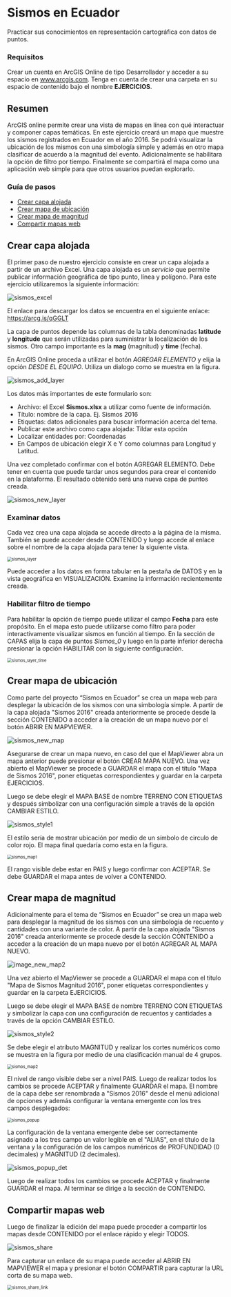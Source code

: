 # Sismos en Ecuador

Practicar sus conocimientos en representación cartográfica con datos de puntos.

### Requisitos

Crear un cuenta en ArcGIS Online de tipo Desarrollador y acceder a su espacio en www.arcgis.com. Tenga en cuenta de crear una carpeta en su espacio de contenido bajo el nombre **EJERCICIOS**.

## Resumen

ArcGIS online permite crear una vista de mapas en línea con qué interactuar y componer capas temáticas. En este ejercicio creará un mapa que muestre los sismos registrados en Ecuador en el año 2016. Se podrá visualizar la ubicación de los mismos con una simbología simple y además en otro mapa clasificar de acuerdo a la magnitud del evento. Adicionalmente se habilitara la opción de filtro por tiempo. Finalmente se compartirá el mapa como una aplicación web simple para que otros usuarios puedan explorarlo. 

### Guía de pasos

- [Crear capa alojada](#crear-capa-alojada)
- [Crear mapa de ubicación](#crear-mapa-de-ubicación)
- [Crear mapa de magnitud](#crear-mapa-de-magnitud)
- [Compartir mapas web](#compartir-mapas-web)

## Crear capa alojada

El primer paso de nuestro ejercicio consiste en crear un capa alojada a partir de un archivo Excel. Una capa alojada es un *servicio* que permite publicar información geográfica de tipo punto, línea y polígono. Para este ejercicio utilizaremos la siguiente información:

![sismos_excel](img\sismos_excel.png)

El enlace para descargar los datos se encuentra en el siguiente enlace: https://arcg.is/qGGLT 

La capa de puntos depende las columnas de la tabla denominadas **latitude** y **longitude** que serán utilizadas para suministrar la localización de los sismos. Otro campo importante es la **mag** (magnitud) y **time** (fecha).

En ArcGIS Online proceda a utilizar el botón *AGREGAR ELEMENTO* y elija la opción *DESDE EL EQUIPO*. Utiliza un dialogo como se muestra en la figura.

![sismos_add_layer](img\sismos_add_layer.png)

Los datos más importantes de este formulario son:

- Archivo: el Excel **Sismos.xlsx** a utilizar como fuente de información.
- Título: nombre de la capa. Ej. Sismos 2016
- Etiquetas: datos adicionales para buscar información acerca del tema.
- Publicar este archivo como capa alojada: Tildar esta opción
- Localizar entidades por: Coordenadas
- En Campos de ubicación elegir X e Y como columnas para Longitud y Latitud.

Una vez completado confirmar con el botón AGREGAR ELEMENTO. Debe tener en cuenta que puede tardar unos segundos para crear el contenido en la plataforma. El resultado obtenido será una nueva capa de puntos creada.

![sismos_new_layer](img\sismos_new_layer.png)

### Examinar datos 

Cada vez crea una capa alojada se accede directo a la página de la misma. También se puede acceder desde CONTENIDO y luego accede al enlace sobre el nombre de la capa alojada para tener la siguiente vista.

<img src="img\sismos_layer.png" alt="sismos_layer" style="zoom:67%;" />

Puede acceder a los datos en forma tabular en la pestaña de DATOS y en la vista geográfica en VISUALIZACIÓN. Examine la información recientemente creada.

### Habilitar filtro de tiempo

Para habilitar la opción de tiempo puede utilizar el campo **Fecha** para este propósito. En el mapa esto puede utilizarse como filtro para poder interactivamente visualizar sismos en función al tiempo. En la sección de CAPAS elija la capa de puntos *Sismos_0* y luego en la parte inferior derecha presionar la opción HABILITAR con la siguiente configuración.

<img src="img\sismos_layer_time.png" alt="sismos_layer_time " style="zoom:67%;" />

## Crear mapa de ubicación

Como parte del proyecto “Sismos en Ecuador” se crea un mapa web para desplegar la ubicación de los sismos con una simbología simple. A partir de la capa alojada "Sismos 2016" creada anteriormente se procede desde la sección CONTENIDO a acceder a la creación de un mapa nuevo por el botón ABRIR EN MAPVIEWER.

![sismos_new_map](img\sismos_new_map.png)

Asegurarse de crear un mapa nuevo, en caso del que el MapViewer abra un mapa anterior puede presionar el botón CREAR MAPA NUEVO. Una vez abierto el MapViewer se procede a GUARDAR el mapa con el título "Mapa de Sismos 2016", poner etiquetas correspondientes y guardar en la carpeta EJERCICIOS.

Luego se debe elegir el MAPA BASE de nombre TERRENO CON ETIQUETAS y después simbolizar con una configuración simple a través de la opción CAMBIAR ESTILO.

![sismos_style1](img\sismos_style1.png)

El estilo sería de mostrar ubicación por medio de un símbolo de circulo de color rojo. El mapa final quedaría como esta en la figura.

<img src="img\sismos_map1.png" alt="sismos_map1" style="zoom:67%;" />

El rango visible debe estar en PAIS y luego confirmar con ACEPTAR. Se debe GUARDAR el mapa antes de volver a CONTENIDO.

## Crear mapa de magnitud

Adicionalmente para el tema de “Sismos en Ecuador” se crea un mapa web para desplegar la magnitud de los sismos con una simbología de recuento y cantidades con una variante de color. A partir de la capa alojada "Sismos 2016" creada anteriormente se procede desde la sección CONTENIDO a acceder a la creación de un mapa nuevo por el botón AGREGAR AL MAPA NUEVO.

![image_new_map2](img\sismos_new_map2.png)

Una vez abierto el MapViewer se procede a GUARDAR el mapa con el título "Mapa de Sismos Magnitud 2016", poner etiquetas correspondientes y guardar en la carpeta EJERCICIOS.

Luego se debe elegir el MAPA BASE de nombre TERRENO CON ETIQUETAS y  simbolizar la capa con una configuración de recuentos y cantidades a través de la opción CAMBIAR ESTILO.

![sismos_style2](img\sismos_style2.png)

Se debe elegir el atributo MAGNITUD y realizar los cortes numéricos como se muestra en la figura por medio de una clasificación manual de 4 grupos.

<img src="img\sismos_map2.png" alt="sismos_map2" style="zoom:67%;" />

 El nivel de rango visible debe ser a nivel PAIS. Luego de realizar todos los cambios se procede ACEPTAR y finalmente GUARDAR el mapa. El nombre de la capa debe ser renombrada a "Sismos 2016" desde el menú adicional de opciones y además configurar la ventana emergente con los tres campos desplegados:

<img src="img\sismos_popup.png" alt="sismos_popup" style="zoom:67%;" />

La configuración de la ventana emergente debe ser correctamente asignado a los tres campo un valor legible en el "ALIAS", en el título de la ventana y la configuración de los campos numéricos de PROFUNDIDAD (0 decimales) y MAGNITUD (2 decimales).

![sismos_popup_det](img\sismos_popup_det.png)

Luego de realizar todos los cambios se procede ACEPTAR y finalmente GUARDAR el mapa. Al terminar se dirige a la sección de CONTENIDO.

## Compartir mapas web

Luego de finalizar la edición del mapa puede proceder a compartir los mapas desde CONTENIDO por el enlace rápido y elegir TODOS.

![sismos_share](img\sismos_share.png)

Para capturar un enlace de su mapa puede acceder al ABRIR EN MAPVIEWER el mapa y presionar el botón COMPARTIR para capturar la URL corta de su mapa web.

<img src="img\sismos_share_link.png" alt="sismos_share_link" style="zoom:70%;" /> 

